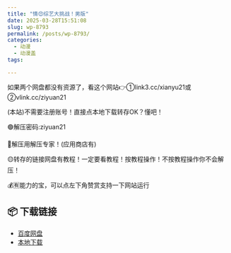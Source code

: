 ```yaml
---
title: "情😍综艺大挑战！男版"
date: 2025-03-28T15:51:08
slug: wp-8793
permalink: /posts/wp-8793/
categories:
  - 动漫
  - 动漫盖
tags:

---
```


如果两个网盘都没有资源了，看这个网站👉①link3.cc/xianyu21或②vlink.cc/ziyuan21

(本站)不需要注册账号！直接点本地下载转存OK？懂吧！

🟢解压密码:ziyuan21

🔵解压用解压专家！(应用商店有)

🟡转存的链接网盘有教程！一定要看教程！按教程操作！不按教程操作你不会解压！

💰🈶能力的宝，可以点左下角赞赏支持一下网站运行

## 📦 下载链接
- [百度网盘](https://blziyuan21.com/pay-download/8793?key=4150fb72a9&down_id=0)
- [本地下载](https://blziyuan21.com/pay-download/8793?key=4150fb72a9&down_id=1)

